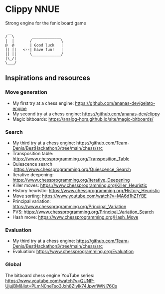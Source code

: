 # Clippy NNUE

Strong engine for the fenix board game

```
 __                 
/  \        _____________
|  |       /             \
@  @       | Good luck   |
|| ||   <--| have fun!   |
|| ||      \_____________/
|\_/|     
\___/
```


## Inspirations and resources

### Move generation

- My first try at a chess engine: https://github.com/ananas-dev/gelato-engine
- My second try at a chess engine: https://github.com/ananas-dev/clippy
- Magic bitboards: https://analog-hors.github.io/site/magic-bitboards/

### Search

- My third try at a chess engine: https://github.com/Team-Denis/BestHackathon3/tree/main/chess/src
- Transposition table: https://www.chessprogramming.org/Transposition_Table
- Quiescence search :https://www.chessprogramming.org/Quiescence_Search
- Iterative deepening: https://www.chessprogramming.org/Iterative_Deepening
- Killer moves: https://www.chessprogramming.org/Killer_Heuristic
- History heuristic: https://www.chessprogramming.org/History_Heuristic
- Move sorting: https://www.youtube.com/watch?v=MA6d1hZ1YBE
- Principal variation: https://www.chessprogramming.org/Principal_Variation
- PVS: https://www.chessprogramming.org/Principal_Variation_Search
- Hash move: https://www.chessprogramming.org/Hash_Move

### Evaluation

- My third try at a chess engine: https://github.com/Team-Denis/BestHackathon3/tree/main/chess/src
- Evaluation: https://www.chessprogramming.org/Evaluation

### Global

The bitboard chess engine YouTube series: https://www.youtube.com/watch?v=QUNP-UjujBM&list=PLmN0neTso3Jxh8ZIylk74JpwfiWNI76Cs

